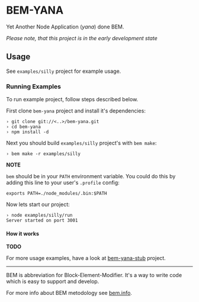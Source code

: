 BEM-YANA
========

Yet Another Node Application (*yana*) done BEM.

_Please note, that this project is in the early development state_

Usage
-----

See `examples/silly` project for example usage.

### Running Examples

To run example project, follow steps described below.

First clone `bem-yana` project and install it's dependencies:

    › git clone git://<..>/bem-yana.git
    › cd bem-yana
    › npm install -d

Next you should build `examples/silly` project's  with `bem make`:

    › bem make -r examples/silly

**NOTE**

`bem` should be in your `PATH` environment variable. You could do this by adding this line to your user's
`.profile` config:

    exports PATH=./node_modules/.bin:$PATH

Now lets start our project:

    › node examples/silly/run
    Server started on port 3001

#### How it works

**TODO**

For more usage examples, have a look at [bem-yana-stub](https://github.com/narqo/bem-yana-stub) project.

---

BEM is abbreviation for Block-Element-Modifier. It's a way to write code which is easy to support and develop.

For more info about BEM metodology see [bem.info](http://bem.info/).

